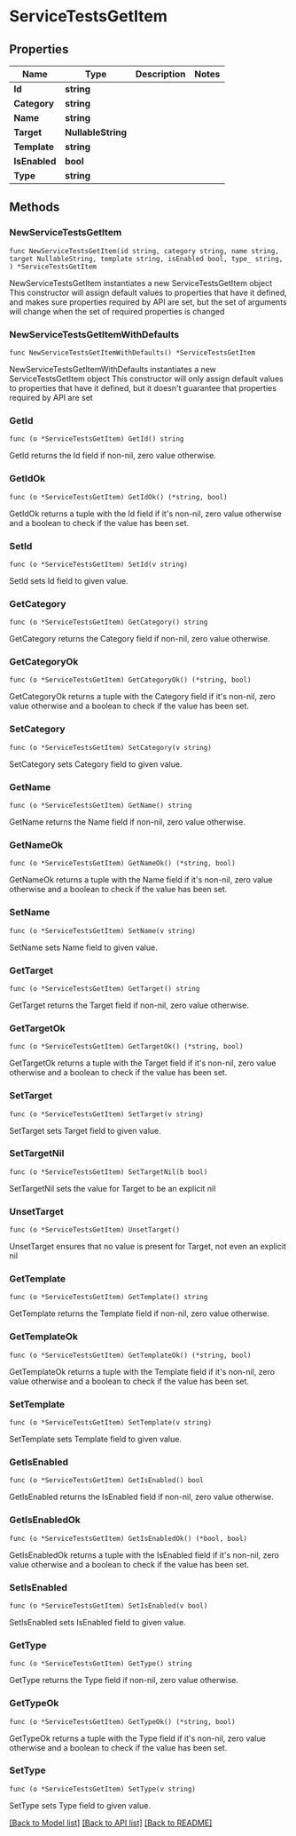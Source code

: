 # ServiceTestsGetItem

## Properties

Name | Type | Description | Notes
------------ | ------------- | ------------- | -------------
**Id** | **string** |  | 
**Category** | **string** |  | 
**Name** | **string** |  | 
**Target** | **NullableString** |  | 
**Template** | **string** |  | 
**IsEnabled** | **bool** |  | 
**Type** | **string** |  | 

## Methods

### NewServiceTestsGetItem

`func NewServiceTestsGetItem(id string, category string, name string, target NullableString, template string, isEnabled bool, type_ string, ) *ServiceTestsGetItem`

NewServiceTestsGetItem instantiates a new ServiceTestsGetItem object
This constructor will assign default values to properties that have it defined,
and makes sure properties required by API are set, but the set of arguments
will change when the set of required properties is changed

### NewServiceTestsGetItemWithDefaults

`func NewServiceTestsGetItemWithDefaults() *ServiceTestsGetItem`

NewServiceTestsGetItemWithDefaults instantiates a new ServiceTestsGetItem object
This constructor will only assign default values to properties that have it defined,
but it doesn't guarantee that properties required by API are set

### GetId

`func (o *ServiceTestsGetItem) GetId() string`

GetId returns the Id field if non-nil, zero value otherwise.

### GetIdOk

`func (o *ServiceTestsGetItem) GetIdOk() (*string, bool)`

GetIdOk returns a tuple with the Id field if it's non-nil, zero value otherwise
and a boolean to check if the value has been set.

### SetId

`func (o *ServiceTestsGetItem) SetId(v string)`

SetId sets Id field to given value.


### GetCategory

`func (o *ServiceTestsGetItem) GetCategory() string`

GetCategory returns the Category field if non-nil, zero value otherwise.

### GetCategoryOk

`func (o *ServiceTestsGetItem) GetCategoryOk() (*string, bool)`

GetCategoryOk returns a tuple with the Category field if it's non-nil, zero value otherwise
and a boolean to check if the value has been set.

### SetCategory

`func (o *ServiceTestsGetItem) SetCategory(v string)`

SetCategory sets Category field to given value.


### GetName

`func (o *ServiceTestsGetItem) GetName() string`

GetName returns the Name field if non-nil, zero value otherwise.

### GetNameOk

`func (o *ServiceTestsGetItem) GetNameOk() (*string, bool)`

GetNameOk returns a tuple with the Name field if it's non-nil, zero value otherwise
and a boolean to check if the value has been set.

### SetName

`func (o *ServiceTestsGetItem) SetName(v string)`

SetName sets Name field to given value.


### GetTarget

`func (o *ServiceTestsGetItem) GetTarget() string`

GetTarget returns the Target field if non-nil, zero value otherwise.

### GetTargetOk

`func (o *ServiceTestsGetItem) GetTargetOk() (*string, bool)`

GetTargetOk returns a tuple with the Target field if it's non-nil, zero value otherwise
and a boolean to check if the value has been set.

### SetTarget

`func (o *ServiceTestsGetItem) SetTarget(v string)`

SetTarget sets Target field to given value.


### SetTargetNil

`func (o *ServiceTestsGetItem) SetTargetNil(b bool)`

 SetTargetNil sets the value for Target to be an explicit nil

### UnsetTarget
`func (o *ServiceTestsGetItem) UnsetTarget()`

UnsetTarget ensures that no value is present for Target, not even an explicit nil
### GetTemplate

`func (o *ServiceTestsGetItem) GetTemplate() string`

GetTemplate returns the Template field if non-nil, zero value otherwise.

### GetTemplateOk

`func (o *ServiceTestsGetItem) GetTemplateOk() (*string, bool)`

GetTemplateOk returns a tuple with the Template field if it's non-nil, zero value otherwise
and a boolean to check if the value has been set.

### SetTemplate

`func (o *ServiceTestsGetItem) SetTemplate(v string)`

SetTemplate sets Template field to given value.


### GetIsEnabled

`func (o *ServiceTestsGetItem) GetIsEnabled() bool`

GetIsEnabled returns the IsEnabled field if non-nil, zero value otherwise.

### GetIsEnabledOk

`func (o *ServiceTestsGetItem) GetIsEnabledOk() (*bool, bool)`

GetIsEnabledOk returns a tuple with the IsEnabled field if it's non-nil, zero value otherwise
and a boolean to check if the value has been set.

### SetIsEnabled

`func (o *ServiceTestsGetItem) SetIsEnabled(v bool)`

SetIsEnabled sets IsEnabled field to given value.


### GetType

`func (o *ServiceTestsGetItem) GetType() string`

GetType returns the Type field if non-nil, zero value otherwise.

### GetTypeOk

`func (o *ServiceTestsGetItem) GetTypeOk() (*string, bool)`

GetTypeOk returns a tuple with the Type field if it's non-nil, zero value otherwise
and a boolean to check if the value has been set.

### SetType

`func (o *ServiceTestsGetItem) SetType(v string)`

SetType sets Type field to given value.



[[Back to Model list]](../README.md#documentation-for-models) [[Back to API list]](../README.md#documentation-for-api-endpoints) [[Back to README]](../README.md)


